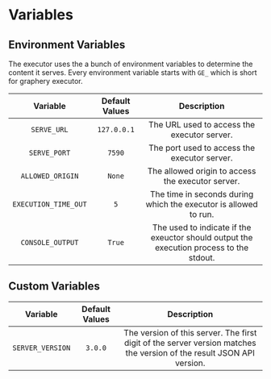 # Variables

## Environment Variables

The executor uses the a bunch of environment variables to determine the content it serves. Every environment variable starts with `GE_` which is short for graphery executor. 

|       Variable       | Default Values |                         Description                          |
| :------------------: | :------------: | :----------------------------------------------------------: |
|     `SERVE_URL`      |  `127.0.0.1`   |         The URL used to access the executor server.          |
|     `SERVE_PORT`     |     `7590`     |         The port used to access the executor server.         |
|   `ALLOWED_ORIGIN`   |     `None`     |      The allowed origin to access the executor server.       |
| `EXECUTION_TIME_OUT` |      `5`       | The time in seconds during which the executor is allowed to run. |
|   `CONSOLE_OUTPUT`   |     `True`     | The used to indicate if the exeuctor should output the execution process to the stdout. |

## Custom Variables 

|     Variable     | Default Values |                         Description                          |
| :--------------: | :------------: | :----------------------------------------------------------: |
| `SERVER_VERSION` |    `3.0.0`     | The version of this server. The first digit of the server version matches the version of the result JSON API version. |

